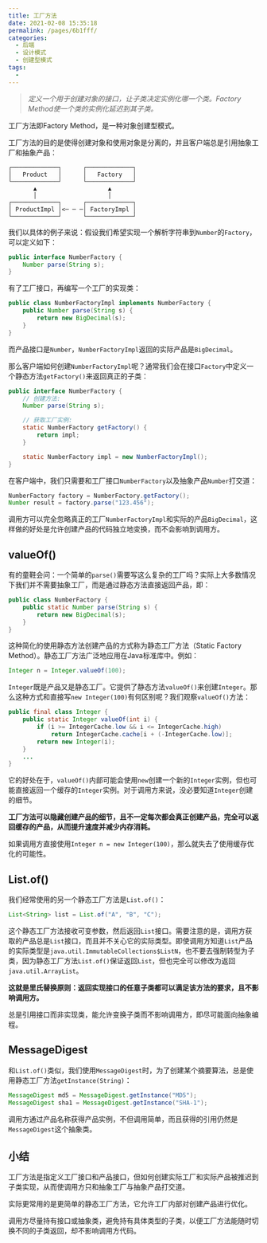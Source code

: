 ```yaml
---
title: 工厂方法
date: 2021-02-08 15:35:18
permalink: /pages/6b1fff/
categories:
  - 后端
  - 设计模式
  - 创建型模式
tags:
  - 
---
```

> *定义一个用于创建对象的接口，让子类决定实例化哪一个类。Factory Method使一个类的实例化延迟到其子类。*

工厂方法即Factory Method，是一种对象创建型模式。

工厂方法的目的是使得创建对象和使用对象是分离的，并且客户端总是引用抽象工厂和抽象产品：

```
┌─────────────┐      ┌─────────────┐
│   Product   │      │   Factory   │
└─────────────┘      └─────────────┘
       ▲                    ▲
       │                    │
┌─────────────┐      ┌─────────────┐
│ ProductImpl │<─ ─ ─│ FactoryImpl │
└─────────────┘      └─────────────┘
```

我们以具体的例子来说：假设我们希望实现一个解析字符串到`Number`的`Factory`，可以定义如下：

~~~java
public interface NumberFactory {
    Number parse(String s);
}
~~~

有了工厂接口，再编写一个工厂的实现类：

~~~java
public class NumberFactoryImpl implements NumberFactory {
    public Number parse(String s) {
        return new BigDecimal(s);
    }
}
~~~

而产品接口是`Number`，`NumberFactoryImpl`返回的实际产品是`BigDecimal`。



那么客户端如何创建`NumberFactoryImpl`呢？通常我们会在接口`Factory`中定义一个静态方法`getFactory()`来返回真正的子类：

~~~java
public interface NumberFactory {
    // 创建方法:
    Number parse(String s);

    // 获取工厂实例:
    static NumberFactory getFactory() {
        return impl;
    }

    static NumberFactory impl = new NumberFactoryImpl();
}
~~~

在客户端中，我们只需要和工厂接口`NumberFactory`以及抽象产品`Number`打交道：

~~~java
NumberFactory factory = NumberFactory.getFactory();
Number result = factory.parse("123.456");
~~~

调用方可以完全忽略真正的工厂`NumberFactoryImpl`和实际的产品`BigDecimal`，这样做的好处是允许创建产品的代码独立地变换，而不会影响到调用方。



## valueOf()

有的童鞋会问：一个简单的`parse()`需要写这么复杂的工厂吗？实际上大多数情况下我们并不需要抽象工厂，而是通过静态方法直接返回产品，即：

~~~java
public class NumberFactory {
    public static Number parse(String s) {
        return new BigDecimal(s);
    }
}
~~~

这种简化的使用静态方法创建产品的方式称为静态工厂方法（Static Factory Method）。静态工厂方法广泛地应用在Java标准库中。例如：

~~~java
Integer n = Integer.valueOf(100);
~~~

`Integer`既是产品又是静态工厂。它提供了静态方法`valueOf()`来创建`Integer`。那么这种方式和直接写`new Integer(100)`有何区别呢？我们观察`valueOf()`方法：

~~~java
public final class Integer {
    public static Integer valueOf(int i) {
        if (i >= IntegerCache.low && i <= IntegerCache.high)
            return IntegerCache.cache[i + (-IntegerCache.low)];
        return new Integer(i);
    }
    ...
}
~~~

它的好处在于，`valueOf()`内部可能会使用`new`创建一个新的`Integer`实例，但也可能直接返回一个缓存的`Integer`实例。对于调用方来说，没必要知道`Integer`创建的细节。



**工厂方法可以隐藏创建产品的细节，且不一定每次都会真正创建产品，完全可以返回缓存的产品，从而提升速度并减少内存消耗。**



如果调用方直接使用`Integer n = new Integer(100)`，那么就失去了使用缓存优化的可能性。



## List.of()

我们经常使用的另一个静态工厂方法是`List.of()`：

```java
List<String> list = List.of("A", "B", "C");
```



这个静态工厂方法接收可变参数，然后返回`List`接口。需要注意的是，调用方获取的产品总是`List`接口，而且并不关心它的实际类型。即使调用方知道`List`产品的实际类型是`java.util.ImmutableCollections$ListN`，也不要去强制转型为子类，因为静态工厂方法`List.of()`保证返回`List`，但也完全可以修改为返回`java.util.ArrayList`。

**这就是里氏替换原则：返回实现接口的任意子类都可以满足该方法的要求，且不影响调用方。**

总是引用接口而非实现类，能允许变换子类而不影响调用方，即尽可能面向抽象编程。



## MessageDigest

和`List.of()`类似，我们使用`MessageDigest`时，为了创建某个摘要算法，总是使用静态工厂方法`getInstance(String)`：

```java
MessageDigest md5 = MessageDigest.getInstance("MD5");
MessageDigest sha1 = MessageDigest.getInstance("SHA-1");
```

调用方通过产品名称获得产品实例，不但调用简单，而且获得的引用仍然是`MessageDigest`这个抽象类。



## 小结

工厂方法是指定义工厂接口和产品接口，但如何创建实际工厂和实际产品被推迟到子类实现，从而使调用方只和抽象工厂与抽象产品打交道。

实际更常用的是更简单的静态工厂方法，它允许工厂内部对创建产品进行优化。

调用方尽量持有接口或抽象类，避免持有具体类型的子类，以便工厂方法能随时切换不同的子类返回，却不影响调用方代码。